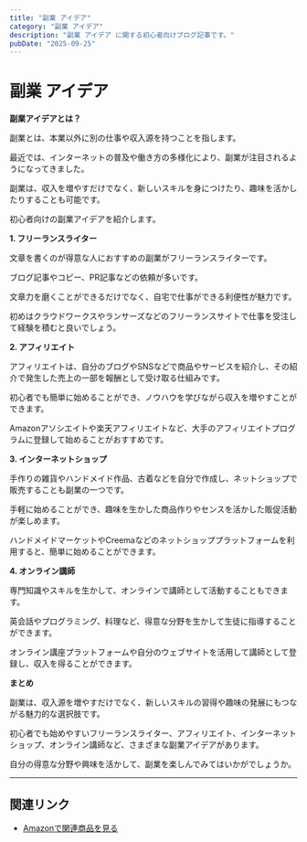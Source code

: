 ```yaml
---
title: "副業 アイデア"
category: "副業 アイデア"
description: "副業 アイデア に関する初心者向けブログ記事です。"
pubDate: "2025-09-25"
---
```


# 副業 アイデア

**副業アイデアとは？**

副業とは、本業以外に別の仕事や収入源を持つことを指します。

最近では、インターネットの普及や働き方の多様化により、副業が注目されるようになってきました。

副業は、収入を増やすだけでなく、新しいスキルを身につけたり、趣味を活かしたりすることも可能です。

初心者向けの副業アイデアを紹介します。



**1. フリーランスライター**

文章を書くのが得意な人におすすめの副業がフリーランスライターです。

ブログ記事やコピー、PR記事などの依頼が多いです。

文章力を磨くことができるだけでなく、自宅で仕事ができる利便性が魅力です。

初めはクラウドワークスやランサーズなどのフリーランスサイトで仕事を受注して経験を積むと良いでしょう。



**2. アフィリエイト**

アフィリエイトは、自分のブログやSNSなどで商品やサービスを紹介し、その紹介で発生した売上の一部を報酬として受け取る仕組みです。

初心者でも簡単に始めることができ、ノウハウを学びながら収入を増やすことができます。

Amazonアソシエイトや楽天アフィリエイトなど、大手のアフィリエイトプログラムに登録して始めることがおすすめです。



**3. インターネットショップ**

手作りの雑貨やハンドメイド作品、古着などを自分で作成し、ネットショップで販売することも副業の一つです。

手軽に始めることができ、趣味を生かした商品作りやセンスを活かした販促活動が楽しめます。

ハンドメイドマーケットやCreemaなどのネットショッププラットフォームを利用すると、簡単に始めることができます。



**4. オンライン講師**

専門知識やスキルを生かして、オンラインで講師として活動することもできます。

英会話やプログラミング、料理など、得意な分野を生かして生徒に指導することができます。

オンライン講座プラットフォームや自分のウェブサイトを活用して講師として登録し、収入を得ることができます。



**まとめ**

副業は、収入源を増やすだけでなく、新しいスキルの習得や趣味の発展にもつながる魅力的な選択肢です。

初心者でも始めやすいフリーランスライター、アフィリエイト、インターネットショップ、オンライン講師など、さまざまな副業アイデアがあります。

自分の得意な分野や興味を活かして、副業を楽しんでみてはいかがでしょうか。



---

## 関連リンク

- [Amazonで関連商品を見る](https://www.amazon.co.jp/s?k=%E5%89%AF%E6%A5%AD+%E3%82%A2%E3%82%A4%E3%83%87%E3%82%A2&tag=autowritehubai-22)
